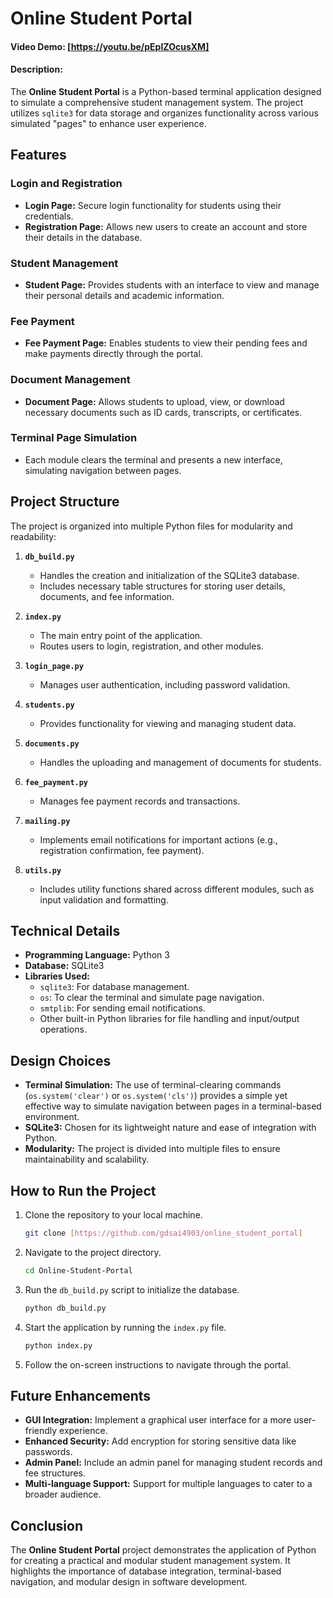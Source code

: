 # Online Student Portal

#### Video Demo: [https://youtu.be/pEpIZOcusXM]

#### Description:

The **Online Student Portal** is a Python-based terminal application designed to simulate a comprehensive student management system. The project utilizes `sqlite3` for data storage and organizes functionality across various simulated "pages" to enhance user experience.

## Features

### Login and Registration

- **Login Page:** Secure login functionality for students using their credentials.
- **Registration Page:** Allows new users to create an account and store their details in the database.

### Student Management

- **Student Page:** Provides students with an interface to view and manage their personal details and academic information.

### Fee Payment

- **Fee Payment Page:** Enables students to view their pending fees and make payments directly through the portal.

### Document Management

- **Document Page:** Allows students to upload, view, or download necessary documents such as ID cards, transcripts, or certificates.

### Terminal Page Simulation

- Each module clears the terminal and presents a new interface, simulating navigation between pages.

## Project Structure

The project is organized into multiple Python files for modularity and readability:

1. **`db_build.py`**

   - Handles the creation and initialization of the SQLite3 database.
   - Includes necessary table structures for storing user details, documents, and fee information.

2. **`index.py`**

   - The main entry point of the application.
   - Routes users to login, registration, and other modules.

3. **`login_page.py`**

   - Manages user authentication, including password validation.

4. **`students.py`**

   - Provides functionality for viewing and managing student data.

5. **`documents.py`**

   - Handles the uploading and management of documents for students.

6. **`fee_payment.py`**

   - Manages fee payment records and transactions.

7. **`mailing.py`**

   - Implements email notifications for important actions (e.g., registration confirmation, fee payment).

8. **`utils.py`**
   - Includes utility functions shared across different modules, such as input validation and formatting.

## Technical Details

- **Programming Language:** Python 3
- **Database:** SQLite3
- **Libraries Used:**
  - `sqlite3`: For database management.
  - `os`: To clear the terminal and simulate page navigation.
  - `smtplib`: For sending email notifications.
  - Other built-in Python libraries for file handling and input/output operations.

## Design Choices

- **Terminal Simulation:** The use of terminal-clearing commands (`os.system('clear')` or `os.system('cls')`) provides a simple yet effective way to simulate navigation between pages in a terminal-based environment.
- **SQLite3:** Chosen for its lightweight nature and ease of integration with Python.
- **Modularity:** The project is divided into multiple files to ensure maintainability and scalability.

## How to Run the Project

1. Clone the repository to your local machine.

   ```bash
   git clone [https://github.com/gdsai4903/online_student_portal]
   ```

2. Navigate to the project directory.

   ```bash
   cd Online-Student-Portal
   ```

3. Run the `db_build.py` script to initialize the database.

   ```bash
   python db_build.py
   ```

4. Start the application by running the `index.py` file.

   ```bash
   python index.py
   ```

5. Follow the on-screen instructions to navigate through the portal.

## Future Enhancements

- **GUI Integration:** Implement a graphical user interface for a more user-friendly experience.
- **Enhanced Security:** Add encryption for storing sensitive data like passwords.
- **Admin Panel:** Include an admin panel for managing student records and fee structures.
- **Multi-language Support:** Support for multiple languages to cater to a broader audience.

## Conclusion

The **Online Student Portal** project demonstrates the application of Python for creating a practical and modular student management system. It highlights the importance of database integration, terminal-based navigation, and modular design in software development.
